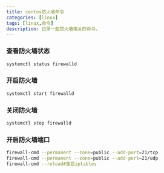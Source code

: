 ```yaml
---
title: centos防火墙命令
categories: [linux]
tags: [linux,命令]
description: 记录一些防火墙相关的命令。
---
```


### 查看防火墙状态
```bash
systemctl status firewalld
```

### 开启防火墙
```bash
systemctl start firewalld
```

### 关闭防火墙
```bash
systemctl stop firewalld
```

### 开启防火墙端口
```bash
firewall-cmd --permanent --zone=public --add-port=21/tcp  
firewall-cmd --permanent --zone=public --add-port=21/udp  
firewall-cmd --reload#重启iptables
```